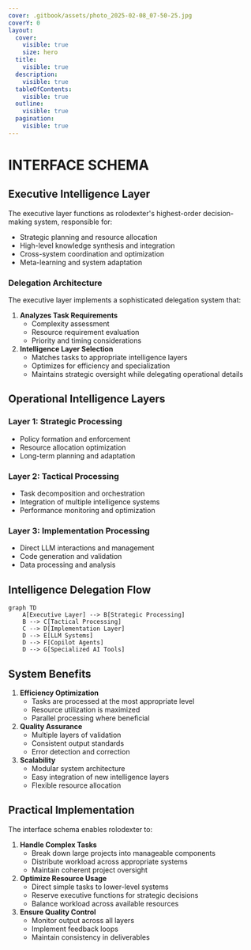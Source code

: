```yaml
---
cover: .gitbook/assets/photo_2025-02-08_07-50-25.jpg
coverY: 0
layout:
  cover:
    visible: true
    size: hero
  title:
    visible: true
  description:
    visible: true
  tableOfContents:
    visible: true
  outline:
    visible: true
  pagination:
    visible: true
---
```


# INTERFACE SCHEMA

## Executive Intelligence Layer

The executive layer functions as rolodexter's highest-order decision-making system, responsible for:

* Strategic planning and resource allocation
* High-level knowledge synthesis and integration
* Cross-system coordination and optimization
* Meta-learning and system adaptation

### Delegation Architecture

The executive layer implements a sophisticated delegation system that:

1. **Analyzes Task Requirements**
   * Complexity assessment
   * Resource requirement evaluation
   * Priority and timing considerations
2. **Intelligence Layer Selection**
   * Matches tasks to appropriate intelligence layers
   * Optimizes for efficiency and specialization
   * Maintains strategic oversight while delegating operational details

## Operational Intelligence Layers

### Layer 1: Strategic Processing

* Policy formation and enforcement
* Resource allocation optimization
* Long-term planning and adaptation

### Layer 2: Tactical Processing

* Task decomposition and orchestration
* Integration of multiple intelligence systems
* Performance monitoring and optimization

### Layer 3: Implementation Processing

* Direct LLM interactions and management
* Code generation and validation
* Data processing and analysis

## Intelligence Delegation Flow

```mermaid
graph TD
    A[Executive Layer] --> B[Strategic Processing]
    B --> C[Tactical Processing]
    C --> D[Implementation Layer]
    D --> E[LLM Systems]
    D --> F[Copilot Agents]
    D --> G[Specialized AI Tools]
```

## System Benefits

1. **Efficiency Optimization**
   * Tasks are processed at the most appropriate level
   * Resource utilization is maximized
   * Parallel processing where beneficial
2. **Quality Assurance**
   * Multiple layers of validation
   * Consistent output standards
   * Error detection and correction
3. **Scalability**
   * Modular system architecture
   * Easy integration of new intelligence layers
   * Flexible resource allocation

## Practical Implementation

The interface schema enables rolodexter to:

1. **Handle Complex Tasks**
   * Break down large projects into manageable components
   * Distribute workload across appropriate systems
   * Maintain coherent project oversight
2. **Optimize Resource Usage**
   * Direct simple tasks to lower-level systems
   * Reserve executive functions for strategic decisions
   * Balance workload across available resources
3. **Ensure Quality Control**
   * Monitor output across all layers
   * Implement feedback loops
   * Maintain consistency in deliverables

